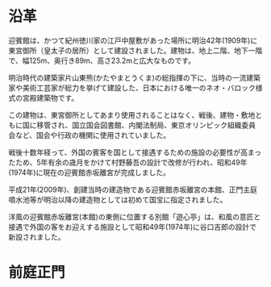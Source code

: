 # 沿革

迎賓館は、かつて紀州徳川家の江戸中屋敷があった場所に明治42年(1909年)に東宮御所（皇太子の居所）として建設されました。建物は、地上二階、地下一階で、幅125m、奥行き89m、高さ23.2mと広大なものです。

明治時代の建築家片山東熊(かたやまとうくま)の総指揮の下に、当時の一流建築家や美術工芸家が総力を挙げて建設した、日本における唯一のネオ・バロック様式の宮殿建築物です。

この建物は、東宮御所としてあまり使用されることはなく、戦後、建物・敷地ともに国に移管され、国立国会図書館、内閣法制局、東京オリンピック組織委員会など、国会や行政の機関に使用されていました。

戦後十数年経って、外国の賓客を国として接遇するための施設の必要性が高まったため、5年有余の歳月をかけて村野藤吾の設計で改修が行われ、昭和49年(1974年)に現在の迎賓館赤坂離宮が完成しました。

平成21年(2009年)、創建当時の建造物である迎賓館赤坂離宮の本館、正門主庭噴水池等が明治以降の建造物としては初めて国宝に指定されました。

洋風の迎賓館赤坂離宮(本館)の東側に位置する別館「遊心亭」は、和風の意匠と接遇で外国の客をお迎えする施設として昭和49年(1974年)に谷口吉郎の設計で新設されました。

# 前庭正門


